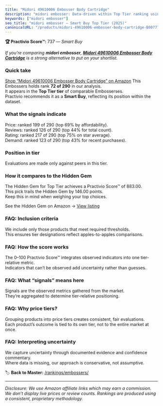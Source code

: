 ```yaml
---
title: "Midori 49610006 Embosser Body Cartridge"
description: "midori embosser: Data-driven within Top Tier ranking using the Practivio Score™. Positioned by quality, value, demand, findability, momentum."
keywords: ["midori embosser"]
seo_title: "midori embosser — Smart Buy Top Tier (2025)"
canonicalURL: "/products/midori-49610006-embosser-body-cartridge-B00777RXLI/"
---
```


**🏆 Practivio Score™:** 737 — _Smart Buy_


*If you're comparing **midori embosser**, **[Midori 49610006 Embosser Body Cartridge](https://www.amazon.com/dp/B00777RXLI?tag=practivio-20)** is a strong alternative to put on your shortlist.*
### Quick take
[Shop “Midori 49610006 Embosser Body Cartridge” on Amazon](https://www.amazon.com/dp/B00777RXLI?tag=practivio-20)
This Embossers holds rank **72 of 290** in our analysis.  
It appears in the **Top Tier tier** of comparable Embosserses.  
Practivio recommends it as a **Smart Buy**, reflecting its position within the dataset.

### What the signals indicate
Price: ranked 199 of 290 (top 69% by affordability).  
Reviews: ranked 126 of 290 (top 44% for total count).  
Rating: ranked 217 of 290 (top 75% on star average).  
Demand: ranked 123 of 290 (top 43% for recent purchases).

### Position in tier
Evaluations are made only against peers in this tier.

### How it compares to the Hidden Gem
The Hidden Gem for Top Tier achieves a Practivio Score™ of 883.00.  
This pick trails the Hidden Gem by 146.00 points.  
Keep this in mind when weighing your top choices.  

See the Hidden Gem on Amazon → [View listing](https://www.amazon.com/dp/B07H97H9RQ?tag=practivio-20)

### FAQ: Inclusion criteria
We include only those products that meet required thresholds.  
This ensures tier designations reflect apples-to-apples comparisons.

### FAQ: How the score works
The 0–100 Practivio Score™ integrates observed indicators into one tier-relative metric.  
Indicators that can’t be observed add uncertainty rather than guesses.

### FAQ: What “signals” means here
Signals are the observed metrics gathered from the market.  
They’re aggregated to determine tier-relative positioning.

### FAQ: Why price tiers?
Grouping products into price tiers creates consistent, fair evaluations.  
Each product’s outcome is tied to its own tier, not to the entire market at once.

### FAQ: Interpreting uncertainty
We capture uncertainty through documented evidence and confidence commentary.  
Where data is missing, our approach is conservative, not assumptive.


🏷️ **Back to Master:** [/rankings/embossers/](/rankings/embossers/)

---
_Disclosure: We use Amazon affiliate links which may earn a commission. We don’t display live prices or review counts. Rankings are produced using a consistent, proprietary methodology._
